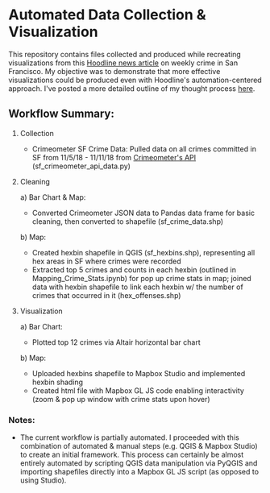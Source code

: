 # Automated Data Collection &amp; Visualization
This repository contains files collected and produced while recreating visualizations from this [Hoodline news article](https://hoodline.com/2018/11/the-week-in-sf-crime-reports-overall-complaints-drop-harassment-calls-climb) on weekly crime in San Francisco. My objective was to demonstrate that more effective visualizations could be produced even with Hoodline's automation-centered approach. I've posted a more detailed outline of my thought process [here](https://hassenmorad.github.io/hoodline.html).

## Workflow Summary:
1. Collection
    - Crimeometer SF Crime Data: Pulled data on all crimes committed in SF from 11/5/18 - 11/11/18  from [Crimeometer's API](https://www.crimeometer.com/crime-data-api) (sf_crimeometer_api_data.py)
2. Cleaning
    
    a) Bar Chart & Map:
      - Converted Crimeometer JSON data to Pandas data frame for basic cleaning, then converted to shapefile (sf_crime_data.shp)
    
    b) Map:
      - Created hexbin shapefile in QGIS (sf_hexbins.shp), representing all hex areas in SF where crimes were recorded
      - Extracted top 5 crimes and counts in each hexbin (outlined in Mapping_Crime_Stats.ipynb) for pop up crime stats in map; joined data with hexbin shapefile to link each hexbin w/ the number of crimes that occurred in it (hex_offenses.shp)
3. Visualization

    a) Bar Chart:
      - Plotted top 12 crimes via Altair horizontal bar chart
      
    b) Map:
      - Uploaded hexbins shapefile to Mapbox Studio and implemented hexbin shading 
      - Created html file with Mapbox GL JS code enabling interactivity (zoom & pop up window with crime stats upon hover)

### Notes:
- The current workflow is partially automated. I proceeded with this combination of automated & manual steps (e.g. QGIS & Mapbox Studio) to create an initial framework. This process can certainly be almost entirely automated by scripting QGIS data manipulation via PyQGIS and importing shapefiles directly into a Mapbox GL JS script (as opposed to using Studio).
